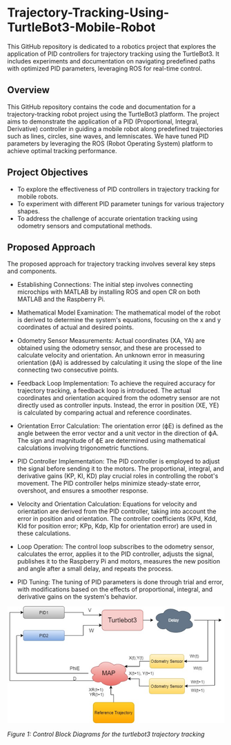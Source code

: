 # Trajectory-Tracking-Using-TurtleBot3-Mobile-Robot
This GitHub repository is dedicated to a robotics project that explores the application of PID controllers for trajectory tracking using the TurtleBot3. It includes experiments and documentation on navigating predefined paths with optimized PID parameters, leveraging ROS for real-time control.

## Overview
This GitHub repository contains the code and documentation for a trajectory-tracking robot project using the TurtleBot3 platform. The project aims to demonstrate the application of a PID (Proportional, Integral, Derivative) controller in guiding a mobile robot along predefined trajectories such as lines, circles, sine waves, and lemniscates. We have tuned PID parameters by leveraging the ROS (Robot Operating System) platform to achieve optimal tracking performance.

## Project Objectives
* To explore the effectiveness of PID controllers in trajectory tracking for mobile robots.
* To experiment with different PID parameter tunings for various trajectory shapes.
* To address the challenge of accurate orientation tracking using odometry sensors and computational methods.

## Proposed Approach
The proposed approach for trajectory tracking involves several key steps and components.

- Establishing Connections: The initial step involves connecting microchips with MATLAB by installing ROS and open CR on both MATLAB and the Raspberry Pi.

- Mathematical Model Examination: The mathematical model of the robot is derived to determine the system's equations, focusing on the x and y coordinates of actual and desired points.

- Odometry Sensor Measurements: Actual coordinates (XA, YA) are obtained using the odometry sensor, and these are processed to calculate velocity and orientation. An unknown error in measuring orientation (ϕA) is addressed by calculating it using the slope of the line connecting two consecutive points.

- Feedback Loop Implementation: To achieve the required accuracy for trajectory tracking, a feedback loop is introduced. The actual coordinates and orientation acquired from the odometry sensor are not directly used as controller inputs. Instead, the error in position (XE, YE) is calculated by comparing actual and reference coordinates.

- Orientation Error Calculation: The orientation error (ϕE) is defined as the angle between the error vector and a unit vector in the direction of ϕA. The sign and magnitude of ϕE are determined using mathematical calculations involving trigonometric functions.

- PID Controller Implementation: The PID controller is employed to adjust the signal before sending it to the motors. The proportional, integral, and derivative gains (KP, KI, KD) play crucial roles in controlling the robot's movement. The PID controller helps minimize steady-state error, overshoot, and ensures a smoother response.

- Velocity and Orientation Calculation: Equations for velocity and orientation are derived from the PID controller, taking into account the error in position and orientation. The controller coefficients (KPd, Kdd, KId for position error; KPp, Kdp, KIp for orientation error) are used in these calculations.

- Loop Operation: The control loop subscribes to the odometry sensor, calculates the error, applies it to the PID controller, adjusts the signal, publishes it to the Raspberry Pi and motors, measures the new position and angle after a small delay, and repeats the process.

- PID Tuning: The tuning of PID parameters is done through trial and error, with modifications based on the effects of proportional, integral, and derivative gains on the system's behavior.

<p align="center">
<img src="Figures/control Program.jpg"/>
</p>
  <em>Figure 1: Control Block Diagrams for the turtlebot3 trajectory tracking  </em>
<!-- <p align="center">
</p> -->
